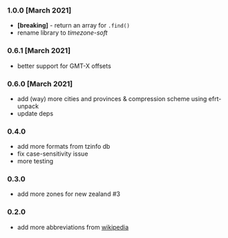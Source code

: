 ### 1.0.0 [March 2021]
- **[breaking]** - return an array for `.find()`
- rename library to *timezone-soft*

### 0.6.1 [March 2021]
- better support for GMT-X offsets

### 0.6.0 [March 2021]
- add (way) more cities and provinces & compression scheme using efrt-unpack
- update deps

### 0.4.0
- add more formats from tzinfo db
- fix case-sensitivity issue
- more testing

### 0.3.0
- add more zones for new zealand #3

### 0.2.0

- add more abbreviations from [wikipedia](https://En.wikipedia.org/Wiki/List_Of_Time_Zone_Abbreviations)

